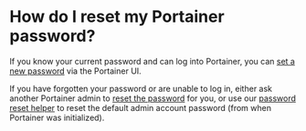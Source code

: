 # How do I reset my Portainer password?

If you know your current password and can log into Portainer, you can [set a new password](../../user/account-settings.md#change-user-password) via the Portainer UI.&#x20;

If you have forgotten your password or are unable to log in, either ask another Portainer admin to [reset the password](../../admin/users/password.md) for you, or use our [password reset helper](../../advanced/reset-admin.md) to reset the default admin account password (from when Portainer was initialized).
